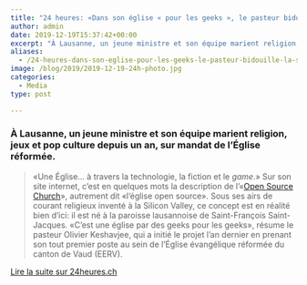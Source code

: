 ```yaml
---
title: "24 heures: «Dans son église « pour les geeks », le pasteur bidouille la spiritualité»"
author: admin
date: 2019-12-19T15:37:42+00:00
excerpt: "À Lausanne, un jeune ministre et son équipe marient religion, jeux et pop culture depuis un an, sur mandat de l’Église réformée.…"
aliases:
  - /24-heures-dans-son-eglise-pour-les-geeks-le-pasteur-bidouille-la-spiritualite/
image: /blog/2019/2019-12-19-24h-photo.jpg
categories:
  - Media
type: post

---
```

### À Lausanne, un jeune ministre et son équipe marient religion, jeux et pop culture depuis un an, sur mandat de l’Église réformée.


> «Une Église… à travers la technologie, la fiction et le <em>game</em>.» Sur son site internet, c’est en quelques mots la description de l’«<a rel="noreferrer noopener" href="https://www.open-source.church/" target="_blank">Open Source Church</a>», autrement dit «l’église open source». Sous ses airs de courant religieux inventé à la Silicon Valley, ce concept est en réalité bien d’ici: il est né à la paroisse lausannoise de Saint-François Saint-Jacques. «C’est une église par des geeks pour les geeks», résume le pasteur Olivier Keshavjee, qui a initié le projet l’an dernier en prenant son tout premier poste au sein de l’Église évangélique réformée du canton de Vaud (EERV).


<a href="https://www.24heures.ch/vaud-regions/lausanne-region/eglise-geeks-pasteur-bidouille-spiritualite/story/10775066" class="btn btn-primary">Lire la suite sur 24heures.ch</a>

